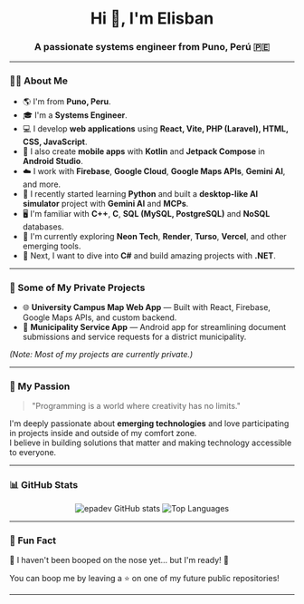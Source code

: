 <h1 align="center">Hi 👋, I'm Elisban</h1>
<h3 align="center">A passionate systems engineer from Puno, Perú 🇵🇪</h3>

---

### 🧑‍💻 About Me
- 🌎 I'm from **Puno, Peru**.
- 🎓 I'm a **Systems Engineer**.
- 💻 I develop **web applications** using **React, Vite, PHP (Laravel), HTML, CSS, JavaScript**.
- 📱 I also create **mobile apps** with **Kotlin** and **Jetpack Compose** in **Android Studio**.
- ☁️ I work with **Firebase**, **Google Cloud**, **Google Maps APIs**, **Gemini AI**, and more.
- 🐍 I recently started learning **Python** and built a **desktop-like AI simulator** project with **Gemini AI** and **MCPs**.
- 🖥️ I'm familiar with **C++**, **C**, **SQL (MySQL, PostgreSQL)** and **NoSQL** databases.
- 🚀 I'm currently exploring **Neon Tech**, **Render**, **Turso**, **Vercel**, and other emerging tools.
- 🌱 Next, I want to dive into **C#** and build amazing projects with **.NET**.

---

### 🚀 Some of My Private Projects
- 🌐 **University Campus Map Web App** — Built with React, Firebase, Google Maps APIs, and custom backend.
- 📲 **Municipality Service App** — Android app for streamlining document submissions and service requests for a district municipality.

*(Note: Most of my projects are currently private.)*

---

### 🎯 My Passion
> "Programming is a world where creativity has no limits."

I'm deeply passionate about **emerging technologies** and love participating in projects inside and outside of my comfort zone.  
I believe in building solutions that matter and making technology accessible to everyone.

---

### 📊 GitHub Stats
<p align="center">
  <img src="https://github-readme-stats.vercel.app/api?username=epadev&show_icons=true&theme=radical" alt="epadev GitHub stats" />
  <img src="https://github-readme-stats.vercel.app/api/top-langs/?username=epadev&layout=compact&theme=radical" alt="Top Languages" />
</p>

---

### 🎉 Fun Fact
🐣 I haven't been booped on the nose yet... but I'm ready! 🐣

You can boop me by leaving a ⭐ on one of my future public repositories!

---
